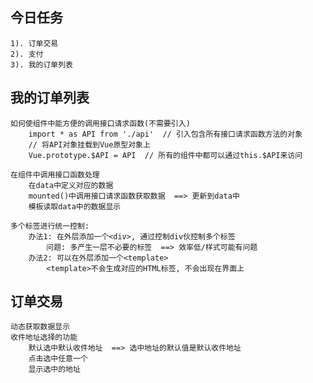 ## 今日任务
    1). 订单交易
    2). 支付
    3). 我的订单列表

## 我的订单列表
    如何使组件中能方便的调用接口请求函数(不需要引入)
        import * as API from './api'  // 引入包含所有接口请求函数方法的对象
        // 将API对象挂载到Vue原型对象上
        Vue.prototype.$API = API  // 所有的组件中都可以通过this.$API来访问

    在组件中调用接口函数处理
        在data中定义对应的数据
        mounted()中调用接口请求函数获取数据  ==> 更新到data中
        模板读取data中的数据显示

    多个标签进行统一控制: 
        办法1: 在外层添加一个<div>, 通过控制div伙控制多个标签
            问题: 多产生一层不必要的标签  ==> 效率低/样式可能有问题
        办法2: 可以在外层添加一个<template>
            <template>不会生成对应的HTML标签, 不会出现在界面上


## 订单交易
    动态获取数据显示
    收件地址选择的功能
        默认选中默认收件地址  ==> 选中地址的默认值是默认收件地址
        点击选中任意一个
        显示选中的地址